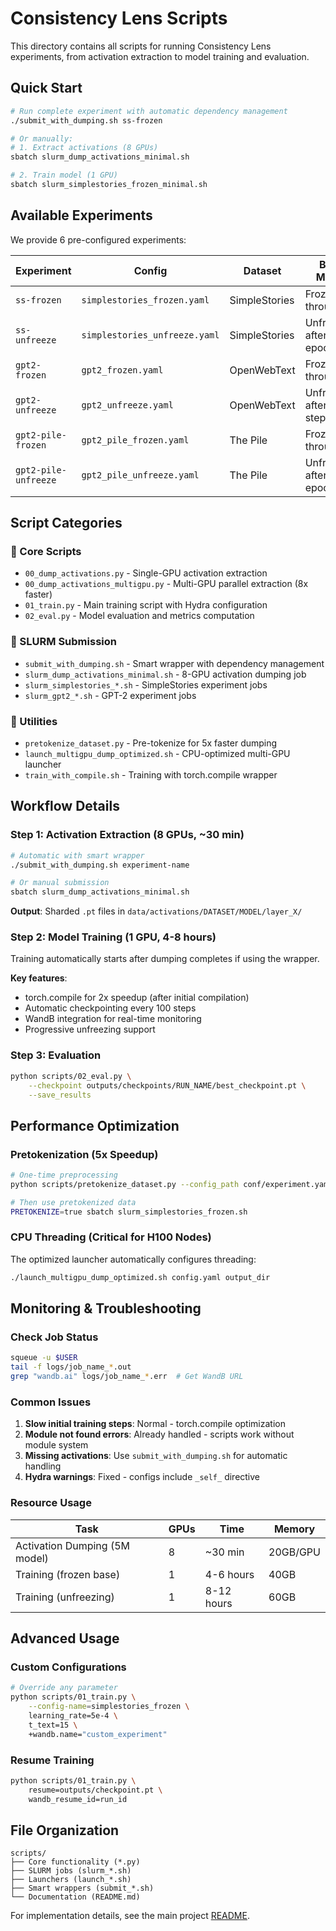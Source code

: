 # Consistency Lens Scripts

This directory contains all scripts for running Consistency Lens experiments, from activation extraction to model training and evaluation.

## Quick Start

```bash
# Run complete experiment with automatic dependency management
./submit_with_dumping.sh ss-frozen

# Or manually: 
# 1. Extract activations (8 GPUs)
sbatch slurm_dump_activations_minimal.sh

# 2. Train model (1 GPU) 
sbatch slurm_simplestories_frozen_minimal.sh
```

## Available Experiments

We provide 6 pre-configured experiments:

| Experiment | Config | Dataset | Base Model | Training |
|------------|--------|---------|------------|----------|
| `ss-frozen` | `simplestories_frozen.yaml` | SimpleStories | Frozen throughout | 10 epochs |
| `ss-unfreeze` | `simplestories_unfreeze.yaml` | SimpleStories | Unfreeze after epoch 1 | 30 epochs |
| `gpt2-frozen` | `gpt2_frozen.yaml` | OpenWebText | Frozen throughout | Standard |
| `gpt2-unfreeze` | `gpt2_unfreeze.yaml` | OpenWebText | Unfreeze after 10k steps | Extended |
| `gpt2-pile-frozen` | `gpt2_pile_frozen.yaml` | The Pile | Frozen throughout | Standard |
| `gpt2-pile-unfreeze` | `gpt2_pile_unfreeze.yaml` | The Pile | Unfreeze after epoch 1 | Extended |

## Script Categories

### 🎯 Core Scripts
- `00_dump_activations.py` - Single-GPU activation extraction
- `00_dump_activations_multigpu.py` - Multi-GPU parallel extraction (8x faster)
- `01_train.py` - Main training script with Hydra configuration
- `02_eval.py` - Model evaluation and metrics computation

### 🚀 SLURM Submission
- `submit_with_dumping.sh` - Smart wrapper with dependency management
- `slurm_dump_activations_minimal.sh` - 8-GPU activation dumping job
- `slurm_simplestories_*.sh` - SimpleStories experiment jobs
- `slurm_gpt2_*.sh` - GPT-2 experiment jobs

### 🔧 Utilities
- `pretokenize_dataset.py` - Pre-tokenize for 5x faster dumping
- `launch_multigpu_dump_optimized.sh` - CPU-optimized multi-GPU launcher
- `train_with_compile.sh` - Training with torch.compile wrapper

## Workflow Details

### Step 1: Activation Extraction (8 GPUs, ~30 min)

```bash
# Automatic with smart wrapper
./submit_with_dumping.sh experiment-name

# Or manual submission
sbatch slurm_dump_activations_minimal.sh
```

**Output**: Sharded `.pt` files in `data/activations/DATASET/MODEL/layer_X/`

### Step 2: Model Training (1 GPU, 4-8 hours)

Training automatically starts after dumping completes if using the wrapper.

**Key features**:
- torch.compile for 2x speedup (after initial compilation)
- Automatic checkpointing every 100 steps
- WandB integration for real-time monitoring
- Progressive unfreezing support

### Step 3: Evaluation

```bash
python scripts/02_eval.py \
    --checkpoint outputs/checkpoints/RUN_NAME/best_checkpoint.pt \
    --save_results
```

## Performance Optimization

### Pretokenization (5x Speedup)

```bash
# One-time preprocessing
python scripts/pretokenize_dataset.py --config_path conf/experiment.yaml

# Then use pretokenized data
PRETOKENIZE=true sbatch slurm_simplestories_frozen.sh
```

### CPU Threading (Critical for H100 Nodes)

The optimized launcher automatically configures threading:
```bash
./launch_multigpu_dump_optimized.sh config.yaml output_dir
```

## Monitoring & Troubleshooting

### Check Job Status
```bash
squeue -u $USER
tail -f logs/job_name_*.out
grep "wandb.ai" logs/job_name_*.err  # Get WandB URL
```

### Common Issues

1. **Slow initial training steps**: Normal - torch.compile optimization
2. **Module not found errors**: Already handled - scripts work without module system
3. **Missing activations**: Use `submit_with_dumping.sh` for automatic handling
4. **Hydra warnings**: Fixed - configs include `_self_` directive

### Resource Usage

| Task | GPUs | Time | Memory |
|------|------|------|--------|
| Activation Dumping (5M model) | 8 | ~30 min | 20GB/GPU |
| Training (frozen base) | 1 | 4-6 hours | 40GB |
| Training (unfreezing) | 1 | 8-12 hours | 60GB |

## Advanced Usage

### Custom Configurations

```bash
# Override any parameter
python scripts/01_train.py \
    --config-name=simplestories_frozen \
    learning_rate=5e-4 \
    t_text=15 \
    +wandb.name="custom_experiment"
```

### Resume Training

```bash
python scripts/01_train.py \
    resume=outputs/checkpoint.pt \
    wandb_resume_id=run_id
```

## File Organization

```
scripts/
├── Core functionality (*.py)
├── SLURM jobs (slurm_*.sh)
├── Launchers (launch_*.sh)
├── Smart wrappers (submit_*.sh)
└── Documentation (README.md)
```

For implementation details, see the main project [README](../README.md).
